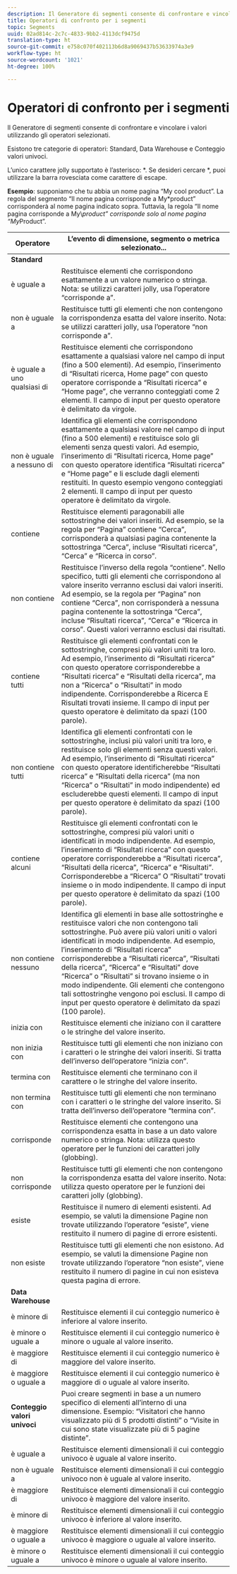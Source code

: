 ```yaml
---
description: Il Generatore di segmenti consente di confrontare e vincolare i valori utilizzando gli operatori selezionati.
title: Operatori di confronto per i segmenti
topic: Segments
uuid: 02ad814c-2c7c-4833-9bb2-4113dcf9475d
translation-type: ht
source-git-commit: e758c070f402113b6d8a9069437b53633974a3e9
workflow-type: ht
source-wordcount: '1021'
ht-degree: 100%

---
```



# Operatori di confronto per i segmenti

Il Generatore di segmenti consente di confrontare e vincolare i valori utilizzando gli operatori selezionati.

Esistono tre categorie di operatori: Standard, Data Warehouse e Conteggio valori univoci.

L’unico carattere jolly supportato è l’asterisco: *. Se desideri cercare *, puoi utilizzare la barra rovesciata come carattere di escape.

**Esempio**: supponiamo che tu abbia un nome pagina “My cool product”. La regola del segmento “Il nome pagina corrisponde a My*product” corrisponderà al nome pagina indicato sopra. Tuttavia, la regola “Il nome pagina corrisponde a My\\*product” corrisponde solo al nome pagina “My*Product”.

| Operatore | L’evento di dimensione, segmento o metrica selezionato... |
|--- |--- |
| **Standard** |  |
| è uguale a | Restituisce elementi che corrispondono esattamente a un valore numerico o stringa. Nota: se utilizzi caratteri jolly, usa l’operatore “corrisponde a”. |
| non è uguale a | Restituisce tutti gli elementi che non contengono la corrispondenza esatta del valore inserito.  Nota: se utilizzi caratteri jolly, usa l’operatore “non corrisponde a”. |
| è uguale a uno qualsiasi di | Restituisce elementi che corrispondono esattamente a qualsiasi valore nel campo di input (fino a 500 elementi). Ad esempio, l’inserimento di “Risultati ricerca, Home page” con questo operatore corrisponde a “Risultati ricerca” e “Home page”, che verranno conteggiati come 2 elementi. Il campo di input per questo operatore è delimitato da virgole. |
| non è uguale a nessuno di | Identifica gli elementi che corrispondono esattamente a qualsiasi valore nel campo di input (fino a 500 elementi) e restituisce solo gli elementi senza questi valori. Ad esempio, l’inserimento di “Risultati ricerca, Home page” con questo operatore identifica “Risultati ricerca” e “Home page” e li esclude dagli elementi restituiti. In questo esempio vengono conteggiati 2 elementi. Il campo di input per questo operatore è delimitato da virgole. |
| contiene | Restituisce elementi paragonabili alle sottostringhe dei valori inseriti. Ad esempio, se la regola per “Pagina” contiene “Cerca”, corrisponderà a qualsiasi pagina contenente la sottostringa “Cerca”, incluse “Risultati ricerca”, “Cerca” e “Ricerca in corso”. |
| non contiene | Restituisce l’inverso della regola “contiene”. Nello specifico, tutti gli elementi che corrispondono al valore inserito verranno esclusi dai valori inseriti. Ad esempio, se la regola per “Pagina” non contiene “Cerca”, non corrisponderà a nessuna pagina contenente la sottostringa “Cerca”, incluse “Risultati ricerca”, “Cerca” e “Ricerca in corso”. Questi valori verranno esclusi dai risultati. |
| contiene tutti | Restituisce gli elementi confrontati con le sottostringhe, compresi più valori uniti tra loro. Ad esempio, l’inserimento di “Risultati ricerca” con questo operatore corrisponderebbe a “Risultati ricerca” e “Risultati della ricerca”, ma non a “Ricerca” o “Risultati” in modo indipendente. Corrisponderebbe a Ricerca E Risultati trovati insieme. Il campo di input per questo operatore è delimitato da spazi (100 parole). |
| non contiene tutti | Identifica gli elementi confrontati con le sottostringhe, inclusi più valori uniti tra loro, e restituisce solo gli elementi senza questi valori. Ad esempio, l’inserimento di “Risultati ricerca” con questo operatore identificherebbe “Risultati ricerca” e “Risultati della ricerca” (ma non “Ricerca” o “Risultati” in modo indipendente) ed escluderebbe questi elementi. Il campo di input per questo operatore è delimitato da spazi (100 parole). |
| contiene alcuni | Restituisce gli elementi confrontati con le sottostringhe, compresi più valori uniti o identificati in modo indipendente. Ad esempio, l’inserimento di “Risultati ricerca” con questo operatore corrisponderebbe a “Risultati ricerca”, “Risultati della ricerca”, “Ricerca” e “Risultati”. Corrisponderebbe a “Ricerca” O “Risultati” trovati insieme o in modo indipendente. Il campo di input per questo operatore è delimitato da spazi (100 parole). |
| non contiene nessuno | Identifica gli elementi in base alle sottostringhe e restituisce valori che non contengono tali sottostringhe. Può avere più valori uniti o valori identificati in modo indipendente. Ad esempio, l’inserimento di “Risultati ricerca” corrisponderebbe a “Risultati ricerca”, “Risultati della ricerca”, “Ricerca” e “Risultati” dove “Ricerca” o “Risultati” si trovano insieme o in modo indipendente. Gli elementi che contengono tali sottostringhe vengono poi esclusi. Il campo di input per questo operatore è delimitato da spazi (100 parole). |
| inizia con | Restituisce elementi che iniziano con il carattere o le stringhe del valore inserito. |
| non inizia con | Restituisce tutti gli elementi che non iniziano con i caratteri o le stringhe dei valori inseriti. Si tratta dell’inverso dell’operatore “inizia con”. |
| termina con | Restituisce elementi che terminano con il carattere o le stringhe del valore inserito. |
| non termina con | Restituisce tutti gli elementi che non terminano con i caratteri o le stringhe del valore inserito. Si tratta dell’inverso dell’operatore “termina con”. |
| corrisponde | Restituisce elementi che contengono una corrispondenza esatta in base a un dato valore numerico o stringa. Nota: utilizza questo operatore per le funzioni dei caratteri jolly (globbing). |
| non corrisponde | Restituisce tutti gli elementi che non contengono la corrispondenza esatta del valore inserito. Nota: utilizza questo operatore per le funzioni dei caratteri jolly (globbing). |
| esiste | Restituisce il numero di elementi esistenti. Ad esempio, se valuti la dimensione Pagine non trovate utilizzando l’operatore “esiste”, viene restituito il numero di pagine di errore esistenti. |
| non esiste | Restituisce tutti gli elementi che non esistono. Ad esempio, se valuti la dimensione Pagine non trovate utilizzando l’operatore “non esiste”, viene restituito il numero di pagine in cui non esisteva questa pagina di errore. |
| **Data Warehouse** |  |
| è minore di | Restituisce elementi il cui conteggio numerico è inferiore al valore inserito. |
| è minore o uguale a | Restituisce elementi il cui conteggio numerico è minore o uguale al valore inserito. |
| è maggiore di | Restituisce elementi il cui conteggio numerico è maggiore del valore inserito. |
| è maggiore o uguale a | Restituisce elementi il cui conteggio numerico è maggiore di o uguale al valore inserito. |
| **Conteggio valori univoci** | Puoi creare segmenti in base a un numero specifico di elementi all’interno di una dimensione. Esempio: “Visitatori che hanno visualizzato più di 5 prodotti distinti” o “Visite in cui sono state visualizzate più di 5 pagine distinte”. |
| è uguale a | Restituisce elementi dimensionali il cui conteggio univoco è uguale al valore inserito. |
| non è uguale a | Restituisce elementi dimensionali il cui conteggio univoco non è uguale al valore inserito. |
| è maggiore di | Restituisce elementi dimensionali il cui conteggio univoco è maggiore del valore inserito. |
| è minore di | Restituisce elementi dimensionali il cui conteggio univoco è inferiore al valore inserito. |
| è maggiore o uguale a | Restituisce elementi dimensionali il cui conteggio univoco è maggiore o uguale al valore inserito. |
| è minore o uguale a | Restituisce elementi dimensionali il cui conteggio univoco è minore o uguale al valore inserito. |

